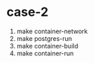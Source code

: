 # case-2

1. make container-network
2. make postgres-run
3. make container-build
4. make container-run